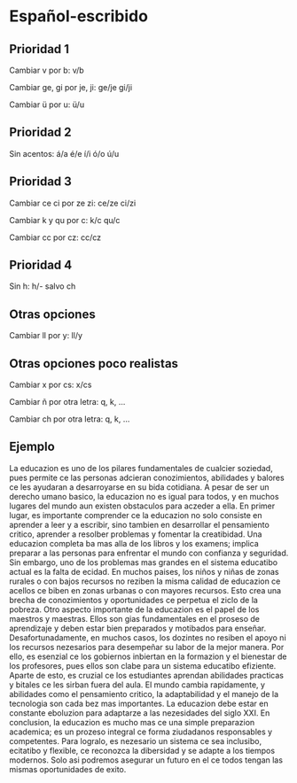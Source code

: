# Español-escribido

## Prioridad 1

Cambiar v por b: 		v/b

Cambiar ge, gi por je, ji: 	ge/je gi/ji

Cambiar ü por u: 		ü/u

## Prioridad 2

Sin acentos: 			á/a é/e í/i ó/o ú/u

## Prioridad 3

Cambiar ce ci por ze zi: 	ce/ze ci/zi

Cambiar k y qu por c: 		k/c qu/c

Cambiar cc por cz: 		cc/cz

## Prioridad 4

Sin h: 				h/- salvo ch

## Otras opciones

Cambiar ll por y: ll/y

## Otras opciones poco realistas

Cambiar x por cs:		x/cs

Cambiar ñ por otra letra: q, k, …

Cambiar ch por otra letra: q, k, …

## Ejemplo

La educazion es uno de los pilares fundamentales de cualcier soziedad, pues permite ce las personas adcieran conozimientos, abilidades y balores ce les ayudaran a desarroyarse en su bida cotidiana. A pesar de ser un derecho umano basico, la educazion no es igual para todos, y en muchos lugares del mundo aun existen obstaculos para aczeder a ella.
En primer lugar, es importante comprender ce la educazion no solo consiste en aprender a leer y a escribir, sino tambien en desarrollar el pensamiento critico, aprender a resolber problemas y fomentar la creatibidad. Una educazion completa ba mas alla de los libros y los examens; implica preparar a las personas para enfrentar el mundo con confianza y seguridad.
Sin embargo, uno de los problemas mas grandes en el sistema educatibo actual es la falta de ecidad. En muchos paises, los niños y niñas de zonas rurales o con bajos recursos no reziben la misma calidad de educazion ce acellos ce biben en zonas urbanas o con mayores recursos. Esto crea una brecha de conozimientos y oportunidades ce perpetua el ziclo de la pobreza.
Otro aspecto importante de la educazion es el papel de los maestros y maestras. Ellos son gias fundamentales en el proseso de aprendizaje y deben estar bien preparados y motibados para enseñar. Desafortunadamente, en muchos casos, los dozintes no resiben el apoyo ni los recursos nezesarios para desempeñar su labor de la mejor manera. Por ello, es esenzial ce los gobiernos inbiertan en la formazion y el bienestar de los profesores, pues ellos son clabe para un sistema educatibo efiziente.
Aparte de esto, es cruzial ce los estudiantes aprendan abilidades practicas y bitales ce les sirban fuera del aula. El mundo cambia rapidamente, y abilidades como el pensamiento critico, la adaptabilidad y el manejo de la tecnologia son cada bez mas importantes. La educazion debe estar en constante eboluzion para adaptarze a las nezesidades del siglo XXI.
En conclusion, la educazion es mucho mas ce una simple preparazion academica; es un prozeso integral ce forma ziudadanos responsables y competentes. Para logralo, es nezesario un sistema ce sea inclusibo, ecitatibo y flexible, ce reconozca la dibersidad y se adapte a los tiempos modernos. Solo asi podremos asegurar un futuro en el ce todos tengan las mismas oportunidades de exito.
